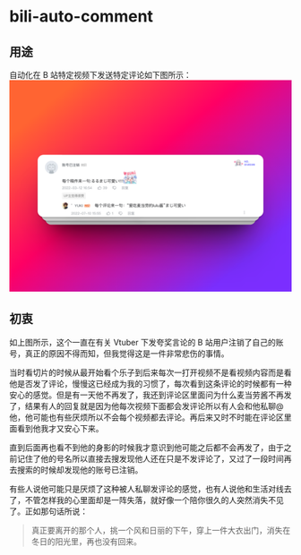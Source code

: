 # bili-auto-comment

## 用途

自动化在 B 站特定视频下发送特定评论如下图所示：
![](./comment.png)

## 初衷

如上图所示，这个一直在有关 Vtuber 下发夸奖言论的 B 站用户注销了自己的账号，真正的原因不得而知，但我觉得这是一件非常悲伤的事情。

当时看切片的时候从最开始看个乐子到后来每次一打开视频不是看视频内容而是看他是否发了评论，慢慢这已经成为我的习惯了，每次看到这条评论的时候都有一种安心的感觉。但是有一天他不再发了，我还到评论区里面问为什么麦当劳酱不再发了，结果有人的回复就是因为他每次视频下面都会发评论所以有人会和他私聊@他，他可能也有些厌烦所以不会每个视频都去评论。再后来又时不时能在评论区里面看到他我才又安心下来。

直到后面再也看不到他的身影的时候我才意识到他可能之后都不会再发了，由于之前记住了他的号名所以直接去搜发现他人还在只是不发评论了，又过了一段时间再去搜索的时候却发现他的账号已注销。

有些人说他可能只是厌烦了这种被人私聊发评论的感觉，也有人说他和生活对线去了，不管怎样我的心里面却是一阵失落，就好像一个陪你很久的人突然消失不见了。正如那句话所说：

> 真正要离开的那个人，挑一个风和日丽的下午，穿上一件大衣出门，消失在冬日的阳光里，再也没有回来。
